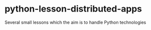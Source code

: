 # python-lesson-distributed-apps
Several small lessons which the aim is to handle Python technologies
